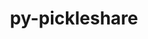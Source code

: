 ---
title: "py-pickleshare"
layout: cache
categories: [package, develop-2025-03-16]
meta: {"compilers": ["oneapi@=2024.2.1"], "num_specs": 1, "num_specs_by_stack": {"e4s-oneapi": 1, "root": 1}, "oss": ["ubuntu22.04"], "platforms": ["linux"], "stacks": ["e4s-oneapi", "root"], "targets": ["x86_64_v3"], "versions": ["0.7.5"]}
spec_details: [{"compiler": "oneapi@=2024.2.1", "hash": "sdmlioxyo2ehr7mts3cf6ngxhp33kmd5", "os": "ubuntu22.04", "platform": "linux", "size": "-", "stacks": ["e4s-oneapi", "root"], "target": "x86_64_v3", "variants": ["build_system=python_pip"], "versions": ["0.7.5"]}]
---